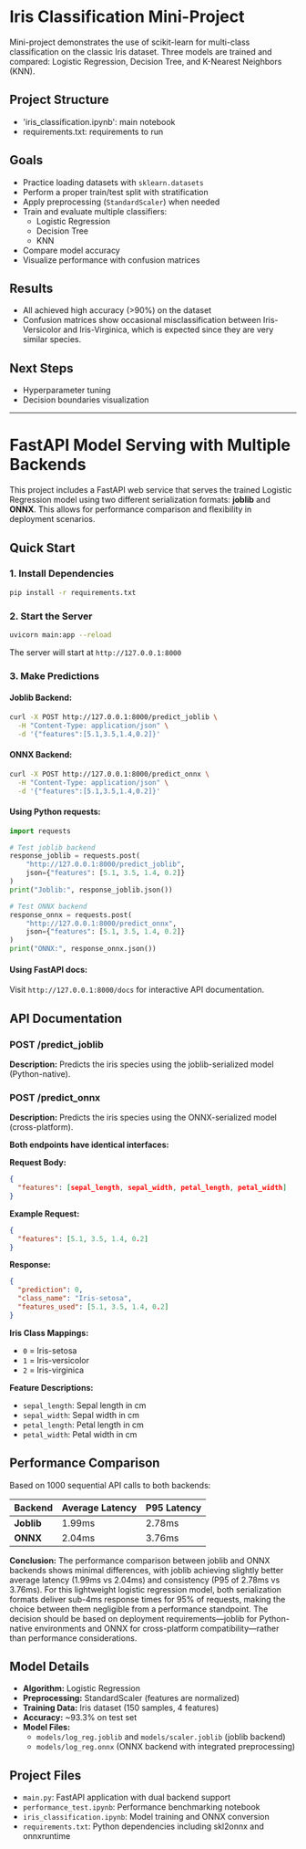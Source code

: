 # Iris Classification Mini-Project

Mini-project demonstrates the use of scikit-learn for multi-class classification on the classic Iris dataset.
Three models are trained and compared: Logistic Regression, Decision Tree, and K-Nearest Neighbors (KNN).

## Project Structure
- 'iris_classification.ipynb': main notebook
- requirements.txt: requirements to run

## Goals
- Practice loading datasets with `sklearn.datasets`
- Perform a proper train/test split with stratification
- Apply preprocessing (`StandardScaler`) when needed
- Train and evaluate multiple classifiers:
  - Logistic Regression
  - Decision Tree
  - KNN
- Compare model accuracy
- Visualize performance with confusion matrices

## Results
- All achieved high accuracy (>90%) on the dataset
- Confusion matrices show occasional misclassification between Iris-Versicolor and Iris-Virginica, which is expected since they are very similar species.

## Next Steps
- Hyperparameter tuning
- Decision boundaries visualization

---

# FastAPI Model Serving with Multiple Backends

This project includes a FastAPI web service that serves the trained Logistic Regression model using two different serialization formats: **joblib** and **ONNX**. This allows for performance comparison and flexibility in deployment scenarios.

## Quick Start

### 1. Install Dependencies
```bash
pip install -r requirements.txt
```

### 2. Start the Server
```bash
uvicorn main:app --reload
```

The server will start at `http://127.0.0.1:8000`

### 3. Make Predictions

#### Joblib Backend:
```bash
curl -X POST http://127.0.0.1:8000/predict_joblib \
  -H "Content-Type: application/json" \
  -d '{"features":[5.1,3.5,1.4,0.2]}'
```

#### ONNX Backend:
```bash
curl -X POST http://127.0.0.1:8000/predict_onnx \
  -H "Content-Type: application/json" \
  -d '{"features":[5.1,3.5,1.4,0.2]}'
```

#### Using Python requests:
```python
import requests

# Test joblib backend
response_joblib = requests.post(
    "http://127.0.0.1:8000/predict_joblib",
    json={"features": [5.1, 3.5, 1.4, 0.2]}
)
print("Joblib:", response_joblib.json())

# Test ONNX backend
response_onnx = requests.post(
    "http://127.0.0.1:8000/predict_onnx",
    json={"features": [5.1, 3.5, 1.4, 0.2]}
)
print("ONNX:", response_onnx.json())
```

#### Using FastAPI docs:
Visit `http://127.0.0.1:8000/docs` for interactive API documentation.

## API Documentation

### POST /predict_joblib

**Description:** Predicts the iris species using the joblib-serialized model (Python-native).

### POST /predict_onnx

**Description:** Predicts the iris species using the ONNX-serialized model (cross-platform).

**Both endpoints have identical interfaces:**

**Request Body:**
```json
{
  "features": [sepal_length, sepal_width, petal_length, petal_width]
}
```

**Example Request:**
```json
{
  "features": [5.1, 3.5, 1.4, 0.2]
}
```

**Response:**
```json
{
  "prediction": 0,
  "class_name": "Iris-setosa",
  "features_used": [5.1, 3.5, 1.4, 0.2]
}
```

**Iris Class Mappings:**
- `0` = Iris-setosa
- `1` = Iris-versicolor  
- `2` = Iris-virginica

**Feature Descriptions:**
- `sepal_length`: Sepal length in cm
- `sepal_width`: Sepal width in cm
- `petal_length`: Petal length in cm
- `petal_width`: Petal width in cm

## Performance Comparison

Based on 1000 sequential API calls to both backends:

| Backend | Average Latency | P95 Latency |
|---------|----------------|-------------|
| **Joblib** | 1.99ms | 2.78ms |
| **ONNX** | 2.04ms | 3.76ms |

**Conclusion:** The performance comparison between joblib and ONNX backends shows minimal differences, with joblib achieving slightly better average latency (1.99ms vs 2.04ms) and consistency (P95 of 2.78ms vs 3.76ms). For this lightweight logistic regression model, both serialization formats deliver sub-4ms response times for 95% of requests, making the choice between them negligible from a performance standpoint. The decision should be based on deployment requirements—joblib for Python-native environments and ONNX for cross-platform compatibility—rather than performance considerations.

## Model Details

- **Algorithm:** Logistic Regression
- **Preprocessing:** StandardScaler (features are normalized)
- **Training Data:** Iris dataset (150 samples, 4 features)
- **Accuracy:** ~93.3% on test set
- **Model Files:** 
  - `models/log_reg.joblib` and `models/scaler.joblib` (joblib backend)
  - `models/log_reg.onnx` (ONNX backend with integrated preprocessing)

## Project Files

- `main.py`: FastAPI application with dual backend support
- `performance_test.ipynb`: Performance benchmarking notebook
- `iris_classification.ipynb`: Model training and ONNX conversion
- `requirements.txt`: Python dependencies including skl2onnx and onnxruntime